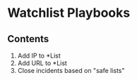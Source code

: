 # Watchlist Playbooks

## Contents

1. Add IP to *List
2. Add URL to *List
3. Close incidents based on "safe lists"
